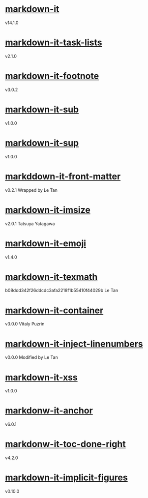 # [markdown-it](https://github.com/markdown-it/markdown-it)
v14.1.0

# [markdown-it-task-lists](https://github.com/revin/markdown-it-task-lists)
v2.1.0

# [markdown-it-footnote](https://github.com/markdown-it/markdown-it-footnote)
v3.0.2

# [markdown-it-sub](https://github.com/markdown-it/markdown-it-sub)
v1.0.0

# [markdown-it-sup](https://github.com/markdown-it/markdown-it-sup)
v1.0.0

# [markddown-it-front-matter](https://github.com/craigdmckenna/markdown-it-front-matter)
v0.2.1
Wrapped by Le Tan

# [markdown-it-imsize](https://github.com/tatsy/markdown-it-imsize)
v2.0.1
Tatsuya Yatagawa

# [markdown-it-emoji](https://github.com/markdown-it/markdown-it-emoji)
v1.4.0

# [markdown-it-texmath](https://github.com/vnotex/markdown-it-texmath)
b08ddd342f26ddcdc3afa2218f1b55410f44029b
Le Tan

# [markdown-it-container](https://github.com/markdown-it/markdown-it-container)
v3.0.0
Vitaly Puzrin

# [markdown-it-inject-linenumbers](https://github.com/digitalmoksha/markdown-it-inject-linenumbers)
v0.0.0
Modified by Le Tan

# [markdown-it-xss](https://github.com/yzyeengang/markdown-it-xss)
v1.0.0

# [markdonw-it-anchor](https://github.com/valeriangalliat/markdown-it-anchor)
v6.0.1

# [markdonw-it-toc-done-right](https://github.com/nagaozen/markdown-it-toc-done-right)
v4.2.0

# [markdown-it-implicit-figures](https://github.com/arve0/markdown-it-implicit-figures)
v0.10.0
